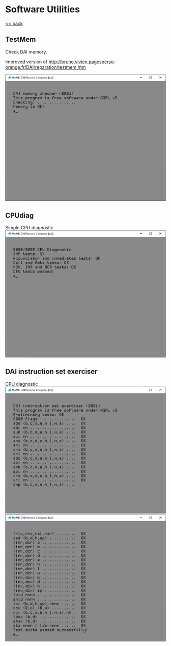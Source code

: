 # Software Utilities

[<< back](README.md)

## TestMem
Check DAI memory.

Improved version of http://bruno.vivien.pagesperso-orange.fr/DAI/reparation/testmem.htm

![screen](img02.png)

## CPUdiag
Simple CPU diagnostic
![screen](img03.png)

## DAI instruction set exerciser
CPU diagnostic
![screen](img04.png)
![screen](img05.png)
